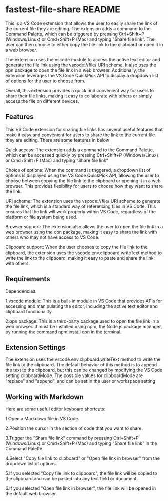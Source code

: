 # fastest-file-share README

This is a VS Code extension that allows the user to easily share the link of the current file they are editing. The extension adds a command to the Command Palette, which can be triggered by pressing Ctrl+Shift+P (Windows/Linux) or Cmd+Shift+P (Mac) and typing "Share file link". The user can then choose to either copy the file link to the clipboard or open it in a web browser.

The extension uses the vscode module to access the active text editor and generate the file link using the vscode://file/ URI scheme. It also uses the opn package to open the file link in a web browser. Additionally, the extension leverages the VS Code QuickPick API to display a dropdown list of options for the user to choose from.

Overall, this extension provides a quick and convenient way for users to share their file links, making it easy to collaborate with others or simply access the file on different devices.

## Features

This VS Code extension for sharing file links has several useful features that make it easy and convenient for users to share the link to the current file they are editing.
There are some features in below

Quick access: The extension adds a command to the Command Palette, which can be accessed quickly by pressing Ctrl+Shift+P (Windows/Linux) or Cmd+Shift+P (Mac) and typing "Share file link"

Choice of options: When the command is triggered, a dropdown list of options is displayed using the VS Code QuickPick API, allowing the user to choose between copying the file link to the clipboard or opening it in a web browser. This provides flexibility for users to choose how they want to share the link.

URI scheme: The extension uses the vscode://file/ URI scheme to generate the file link, which is a standard way of referencing files in VS Code. This ensures that the link will work properly within VS Code, regardless of the platform or file system being used.

Browser support: The extension also allows the user to open the file link in a web browser using the opn package, making it easy to share the link with others who may not have access to VS Code.

Clipboard support: When the user chooses to copy the file link to the clipboard, the extension uses the vscode.env.clipboard.writeText method to write the link to the clipboard, making it easy to paste and share the link with others.


## Requirements
Dependencies:

1.vscode module: This is a built-in module in VS Code that provides APIs for accessing and manipulating the editor, including the active text editor and clipboard functionality.

2.opn package: This is a third-party package used to open the file link in a web browser. It must be installed using npm, the Node.js package manager, by running the command npm install opn in the terminal.


## Extension Settings

The extension uses the vscode.env.clipboard.writeText method to write the file link to the clipboard. The default behavior of this method is to append the text to the clipboard, but this can be changed by modifying the VS Code setting clipboardMode. The possible values for clipboardMode are "replace" and "append", and can be set in the user or workspace setting


## Working with Markdown

Here are some useful editor keyboard shortcuts:

1.Open a Markdown file in VS Code.

2.Position the cursor in the section of code that you want to share.

3.Trigger the "Share file link" command by pressing Ctrl+Shift+P (Windows/Linux) or Cmd+Shift+P (Mac) and typing "Share file link" in the Command Palette.

4.Select "Copy file link to clipboard" or "Open file link in browser" from the dropdown list of options.

5.If you selected "Copy file link to clipboard", the file link will be copied to the clipboard and can be pasted into any text field or document.

6.If you selected "Open file link in browser", the file link will be opened in the default web browser.


